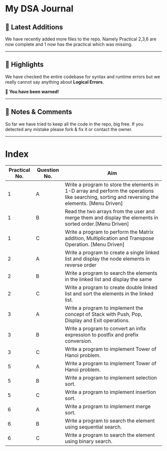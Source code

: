 # My DSA Journal

## 🤩 Latest Additions
We have recently added more files to the repo. Namely Practical 2,3,6 are now complete and 1 now has the practical which was missing.




---

## 📢 Highlights 
We have checked the entire codebase for syntax and runtime errors but we really cannot say anything about **Logical Errors**. 

🚫 **You have been warned!**

___

## 🎯 Notes & Comments 
So far we have tried to keep all the code in the repo, big free. If you detected any mistake please fork & fix it or contact the owner.

---


# Index

| Practical No. | Question No. | Aim |
|---------------|--------------|-----|
| 1             | A            | Write a program to store the elements in 1-D array and perform the operations like searching, sorting and reversing the elements. [Menu Driven]    |
| 1             | B            | Read the two arrays from the user and merge them and display the elements in sorted order.[Menu Driven]    |
| 1             | C            | Write a program to perform the Matrix addition, Multiplication and Transpose Operation. [Menu Driven]    |
| 2             | A            | Write a program to create a single linked list and display the node elements in reverse order    |
| 2             | B            | Write a program to search the elements in the linked list and display the same    |
| 2             | C            | Write a program to create double linked list and sort the elements in the linked list.    |
| 3             | A            | Write a program to implement the concept of Stack with Push, Pop, Display and Exit operations.    |
| 3             | B            | Write a program to convert an infix expression to postfix and prefix conversion.    |
| 3             | C            | Write a program to implement Tower of Hanoi problem.    |
| 5             | A            | Write a program to implement Tower of Hanoi problem.    |
| 5             | B            | Write a program to implement selection sort.    |
| 5             | C            | Write a program to implement insertion sort.    |
| 6             | A            | Write a program to implement merge sort.    |
| 6             | B            | Write a program to search the element using sequential search.    |
| 6             | C            | Write a program to search the element using binary search.    |